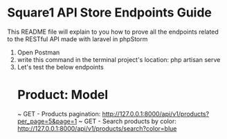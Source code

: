 # Square1 API Store Endpoints Guide
This README file will explain to you how to prove all the endpoints related to the RESTful API made with laravel in phpStorm

1. Open Postman
2. write this command in the terminal project's location: php artisan serve
3. Let's test the below endpoints
   # Product: Model
   ~ GET - Products pagination: http://127.0.0.1:8000/api/v1/products?per_page=5&page=1
   ~ GET - Search products by color: http://127.0.0.1:8000/api/v1/products/search?color=blue
